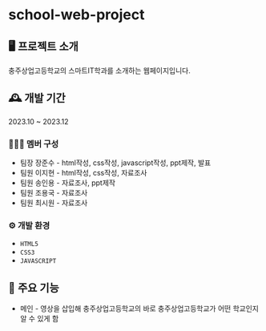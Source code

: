 # school-web-project

## 🖥 프로젝트 소개
충주상업고등학교의 스마트IT학과를 소개하는 웹페이지입니다.

## 🕰 개발 기간
2023.10 ~ 2023.12

### 🧑‍🤝‍🧑 멤버 구성
 - 팀장 장준수 - html작성, css작성, javascript작성, ppt제작, 발표
 - 팀원 이지현 - html작성, css작성, 자료조사
 - 팀원 송인용 - 자료조사, ppt제작
 - 팀원 조용국 - 자료조사
 - 팀원 최시원 - 자료조사

### ⚙ 개발 환경
 - `HTML5`
 - `CSS3`
 - `JAVASCRIPT`

## 📌 주요 기능
 - 메인 - 영상을 삽입해 충주상업고등학교의 바로 충주상업고등학교가 어떤 학교인지 알 수 있게 함
